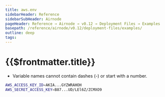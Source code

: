 ```yaml
---
title: aws.env
sidebarHeader: Reference
sidebarSubHeader: Airnode
pageHeader: Reference → Airnode → v0.12 → Deployment Files → Examples
basepath: /reference/airnode/v0.12/deployment-files/examples/
outline: deep
tags:
---
```


<VersionWarning/>

<PageHeader/>

<SearchHighlight/>

<FlexStartTag/>

# {{$frontmatter.title}}

- Variable names cannot contain dashes (-) or start with a number.

```sh
AWS_ACCESS_KEY_ID=AKIA...GYZWRAHOH
AWS_SECRET_ACCESS_KEY=B87...UD/LEl6Z/ZCMXO9
```

<FlexEndTag/>
